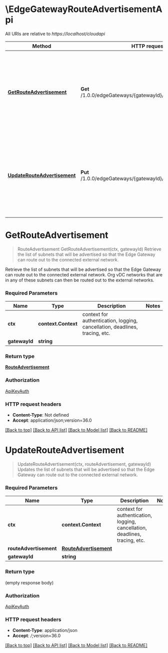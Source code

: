 # \EdgeGatewayRouteAdvertisementApi

All URIs are relative to *https://localhost/cloudapi*

Method | HTTP request | Description
------------- | ------------- | -------------
[**GetRouteAdvertisement**](EdgeGatewayRouteAdvertisementApi.md#GetRouteAdvertisement) | **Get** /1.0.0/edgeGateways/{gatewayId}/routing/advertisement | Retrieve the list of subnets that will be advertised so that the Edge Gateway can route out to the connected external network.
[**UpdateRouteAdvertisement**](EdgeGatewayRouteAdvertisementApi.md#UpdateRouteAdvertisement) | **Put** /1.0.0/edgeGateways/{gatewayId}/routing/advertisement | Updates the list of subnets that will be advertised so that the Edge Gateway can route out to the connected external network.


# **GetRouteAdvertisement**
> RouteAdvertisement GetRouteAdvertisement(ctx, gatewayId)
Retrieve the list of subnets that will be advertised so that the Edge Gateway can route out to the connected external network.

Retrieve the list of subnets that will be advertised so that the Edge Gateway can route out to the connected external network. Org vDC networks that are in any of these subnets can then be routed out to the external networks. 

### Required Parameters

Name | Type | Description  | Notes
------------- | ------------- | ------------- | -------------
 **ctx** | **context.Context** | context for authentication, logging, cancellation, deadlines, tracing, etc.
  **gatewayId** | **string**|  | 

### Return type

[**RouteAdvertisement**](RouteAdvertisement.md)

### Authorization

[ApiKeyAuth](../README.md#ApiKeyAuth)

### HTTP request headers

 - **Content-Type**: Not defined
 - **Accept**: application/json;version=36.0

[[Back to top]](#) [[Back to API list]](../README.md#documentation-for-api-endpoints) [[Back to Model list]](../README.md#documentation-for-models) [[Back to README]](../README.md)

# **UpdateRouteAdvertisement**
> UpdateRouteAdvertisement(ctx, routeAdvertisement, gatewayId)
Updates the list of subnets that will be advertised so that the Edge Gateway can route out to the connected external network.

### Required Parameters

Name | Type | Description  | Notes
------------- | ------------- | ------------- | -------------
 **ctx** | **context.Context** | context for authentication, logging, cancellation, deadlines, tracing, etc.
  **routeAdvertisement** | [**RouteAdvertisement**](RouteAdvertisement.md)|  | 
  **gatewayId** | **string**|  | 

### Return type

 (empty response body)

### Authorization

[ApiKeyAuth](../README.md#ApiKeyAuth)

### HTTP request headers

 - **Content-Type**: application/json
 - **Accept**: *_/_*;version=36.0

[[Back to top]](#) [[Back to API list]](../README.md#documentation-for-api-endpoints) [[Back to Model list]](../README.md#documentation-for-models) [[Back to README]](../README.md)


